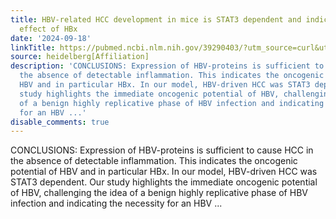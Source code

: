 ```yaml
---
title: HBV-related HCC development in mice is STAT3 dependent and indicates an oncogenic
  effect of HBx
date: '2024-09-18'
linkTitle: https://pubmed.ncbi.nlm.nih.gov/39290403/?utm_source=curl&utm_medium=rss&utm_campaign=pubmed-2&utm_content=1FakS-2QOkCT8HsMOQP1bCRQ4YzyumYOmxmF0moLsQ3dFB1E9V&fc=20220326224207&ff=20240918184842&v=2.18.0.post9+e462414
source: heidelberg[Affiliation]
description: 'CONCLUSIONS: Expression of HBV-proteins is sufficient to cause HCC in
  the absence of detectable inflammation. This indicates the oncogenic potential of
  HBV and in particular HBx. In our model, HBV-driven HCC was STAT3 dependent. Our
  study highlights the immediate oncogenic potential of HBV, challenging the idea
  of a benign highly replicative phase of HBV infection and indicating the necessity
  for an HBV ...'
disable_comments: true
---
```

CONCLUSIONS: Expression of HBV-proteins is sufficient to cause HCC in the absence of detectable inflammation. This indicates the oncogenic potential of HBV and in particular HBx. In our model, HBV-driven HCC was STAT3 dependent. Our study highlights the immediate oncogenic potential of HBV, challenging the idea of a benign highly replicative phase of HBV infection and indicating the necessity for an HBV ...